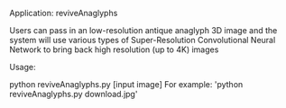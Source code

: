 Application: reviveAnaglyphs

Users can pass in an low-resolution antique anaglyph 3D image and the system will use various types of Super-Resolution Convolutional Neural Network to bring back high resolution (up to 4K) images

Usage:

python reviveAnaglyphs.py [input image]
For example: 'python reviveAnaglyphs.py download.jpg'
